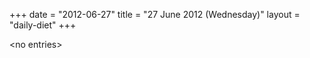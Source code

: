 +++
date = "2012-06-27"
title = "27 June 2012 (Wednesday)"
layout = "daily-diet"
+++

<p>&lt;no entries&gt;</p>